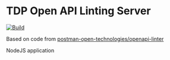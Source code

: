 # TDP Open API Linting Server

[![Build](https://github.com/jbend/tdp-openapi-linter/actions/workflows/node.js.yml/badge.svg)](https://github.com/jbend/tdp-openapi-linter/actions/workflows/node.js.yml)

Based on code from [postman-open-technologies/openapi-linter](https://github.com/jbend/openapi-linter)

NodeJS application

